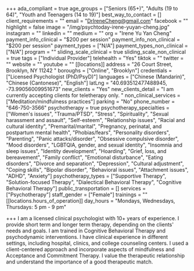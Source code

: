 +++
ada_compliant = true
age_groups = ["Seniors (65+)", "Adults (19 to 64)", "Youth and Teenagers (14 to 19)"]
best_way_to_contact = []
client_requirements = ""
email = "DrIreneCheng@gmail.com"
facebook = ""
highlight = false
image = "/img/psychtoday-irene-yuyan-cheng.jpg"
instagram = ""
linkedin = ""
medium = ""
org = "Irene Yu Yan Cheng"
payment_info_clinical = "$200 per session"
payment_info_non_clinical = "$200 per session"
payment_types = ["N/A"]
payment_types_non_clinical = ["N/A"]
program = ""
sliding_scale_clinical = true
sliding_scale_non_clinical = true
tags = ["Individual Provider"]
telehealth = "Yes"
tiktok = ""
twitter = ""
website = ""
youtube = ""
[[locations]]
address = "26 Court Street, Brooklyn, NY 11242 "
boroughs = ["Online", "Brooklyn"]
credentials = ["Licensed Psychologist (PhD/PsyD)"]
languages = ["Chinese (Mandarin)", "Chinese (Cantonese)", "English"]
latLng = "40.693512477488945, -73.99056009951673"
new_clients = "Yes"
new_clients_detail = "I am currently accepting clients for teletherapy only. "
non_clinical_services = ["Meditation/mindfulness practices"]
parking = "No"
phone_number = "646-750-3566"
psychotherapy = true
psychotherapy_specialties = ["Women's issues", "Trauma/PTSD", "Stress", "Spirituality", "Sexual harassment and assault", "Self-esteem", "Relationship issues", "Racial and cultural identity", "Premarital/marital", "Pregnancy, perinatal, and postpartum mental health", "Phobias/fears", "Personality disorders", "Parenting", "Panic attacks/disorder", "Obsessive compulsive disorder", "Mood disorders", "LGBTQIA, gender, and sexual identity", "Insomnia and sleep issues", "Identity development", "Hoarding", "Grief, loss, and bereavement", "Family conflict", "Emotional disturbance", "Eating disorders", "Divorce and separation", "Depression", "Cultural adjustment", "Coping skills", "Bipolar disorder", "Behavioral issues", "Attachment issues", "ADHD", "Anxiety"]
psychotherapy_types = ["Supportive Therapy", "Solution-focused Therapy", "Dialectical Behavioral Therapy", "Cognitive Behavioral Therapy"]
public_transportation = []
services = ["Psychotherapy"]
staff_gender = ["Female"]
trainings = ""
[[locations.hours_of_operation]]
day_hours = "Mondays, Wednesdays, Thursdays: 5 pm - 9 pm"

+++
I am a licensed clinical psychologist with 10+ years of experience. I provide short term and longer term therapy, depending on the clients' needs and goals. I am trained in Cognitive Behavioral Therapy and psychodynamic interventions. I have clinical experience in different settings, including hospital, clinics, and college counseling centers. I used a client-centered approach and incorporate aspects of mindfulness and Acceptance and Commitment Therapy. I value the therapeutic relationship and understand the importance of a good therapeutic match.